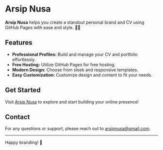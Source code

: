 # Arsip Nusa

**Arsip Nusa** helps you create a standout personal brand and CV using GitHub Pages with ease and style. 🚀✨

## Features

- **Professional Profiles:** Build and manage your CV and portfolio effortlessly.
- **Free Hosting:** Utilize GitHub Pages for free hosting.
- **Modern Design:** Choose from sleek and responsive templates.
- **Easy Customization:** Customize design and content to fit your needs.

## Get Started

Visit [Arsip Nusa]([https://arsipnusa.github.io](https://arsipnusa.github.io/Landing-Page-Arsip-Nusa/)) to explore and start building your online presence!

## Contact

For any questions or support, please reach out to [arsipnusa@gmail.com](mailto:arsipnusa@gmail.com).

---

Happy branding! 🌟
